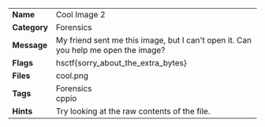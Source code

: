 <table>
  <tr>
    <td><strong>Name</strong></td>
    <td>Cool Image 2</td>
  </tr>
  <tr>
    <td><strong>Category</strong></td>
    <td>Forensics</td>
  </tr>
  <tr>
    <td><strong>Message</strong></td>
    <td>My friend sent me this image, but I can't open it. Can you help me open the image?</td>
  </tr>
  <tr>
    <td><strong>Flags</strong></td>
    <td>hsctf{sorry_about_the_extra_bytes}</td>
  </tr>
  <tr>
    <td><strong>Files</strong></td>
    <td>cool.png</td>
  </tr>
  <tr>
    <td><strong>Tags</strong></td>
    <td>Forensics<br>cppio</td>
  </tr>
  <tr>
    <td><strong>Hints</strong></td>
    <td>Try looking at the raw contents of the file.</td>
  </tr>
</table>

